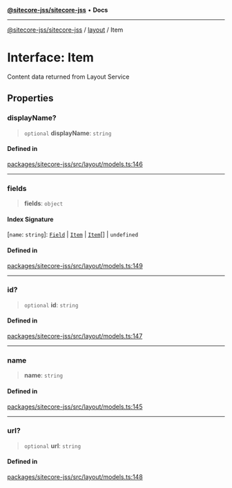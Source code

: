 [**@sitecore-jss/sitecore-jss**](../../README.md) • **Docs**

***

[@sitecore-jss/sitecore-jss](../../README.md) / [layout](../README.md) / Item

# Interface: Item

Content data returned from Layout Service

## Properties

### displayName?

> `optional` **displayName**: `string`

#### Defined in

[packages/sitecore-jss/src/layout/models.ts:146](https://github.com/Sitecore/jss/blob/128550df8a6d97c68d280bb21ab377d096352bb5/packages/sitecore-jss/src/layout/models.ts#L146)

***

### fields

> **fields**: `object`

#### Index Signature

 \[`name`: `string`\]: [`Field`](Field.md) \| [`Item`](Item.md) \| [`Item`](Item.md)[] \| `undefined`

#### Defined in

[packages/sitecore-jss/src/layout/models.ts:149](https://github.com/Sitecore/jss/blob/128550df8a6d97c68d280bb21ab377d096352bb5/packages/sitecore-jss/src/layout/models.ts#L149)

***

### id?

> `optional` **id**: `string`

#### Defined in

[packages/sitecore-jss/src/layout/models.ts:147](https://github.com/Sitecore/jss/blob/128550df8a6d97c68d280bb21ab377d096352bb5/packages/sitecore-jss/src/layout/models.ts#L147)

***

### name

> **name**: `string`

#### Defined in

[packages/sitecore-jss/src/layout/models.ts:145](https://github.com/Sitecore/jss/blob/128550df8a6d97c68d280bb21ab377d096352bb5/packages/sitecore-jss/src/layout/models.ts#L145)

***

### url?

> `optional` **url**: `string`

#### Defined in

[packages/sitecore-jss/src/layout/models.ts:148](https://github.com/Sitecore/jss/blob/128550df8a6d97c68d280bb21ab377d096352bb5/packages/sitecore-jss/src/layout/models.ts#L148)
